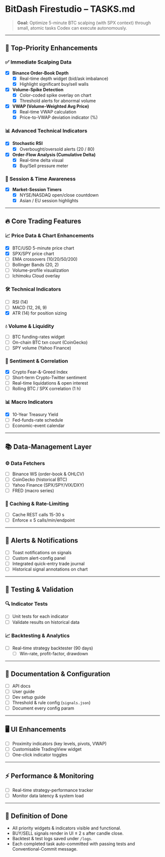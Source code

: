 # BitDash Firestudio – TASKS.md

> **Goal:** Optimize 5-minute BTC scalping (with SPX context) through small, atomic tasks Codex can execute autonomously.

---

## 🚀 Top-Priority Enhancements

### ✅ Immediate Scalping Data
- [x] **Binance Order-Book Depth**
  - [x] Real-time depth widget (bid/ask imbalance)
  - [x] Highlight significant buy/sell walls
- [x] **Volume-Spike Detection**
  - [x] Color-coded spike overlay on chart
  - [x] Threshold alerts for abnormal volume
- [x] **VWAP (Volume-Weighted Avg Price)**
  - [x] Real-time VWAP calculation
  - [x] Price-to-VWAP deviation indicator (%)

### 📊 Advanced Technical Indicators
- [x] **Stochastic RSI**
  - [x] Overbought/oversold alerts (20 / 80)
- [x] **Order-Flow Analysis (Cumulative Delta)**
  - [x] Real-time delta visual
  - [x] Buy/Sell pressure meter

### 📅 Session & Time Awareness
- [x] **Market-Session Timers**
  - [x] NYSE/NASDAQ open/close countdown
  - [x] Asian / EU session highlights

---

## 🔥 Core Trading Features

### 📈 Price Data & Chart Enhancements
- [x] BTC/USD 5-minute price chart
- [x] SPX/SPY price chart
- [ ] EMA crossovers (10/20/50/200)
- [ ] Bollinger Bands (20, 2)
- [ ] Volume-profile visualization
- [ ] Ichimoku Cloud overlay

### 🛠 Technical Indicators
- [ ] RSI (14)
- [ ] MACD (12, 26, 9)
- [x] ATR (14) for position sizing

### 💧 Volume & Liquidity
- [ ] BTC funding-rates widget
- [ ] On-chain BTC txn count (CoinGecko)
- [ ] SPY volume (Yahoo Finance)

### 🎯 Sentiment & Correlation
- [x] Crypto Fear-&-Greed Index
- [ ] Short-term Crypto-Twitter sentiment
- [ ] Real-time liquidations & open interest
- [ ] Rolling BTC / SPX correlation (1 h)

### 📊 Macro Indicators
- [x] 10-Year Treasury Yield
- [ ] Fed-funds-rate schedule
- [ ] Economic-event calendar

---

## 📚 Data-Management Layer

### ⚙️ Data Fetchers
- [ ] Binance WS (order-book & OHLCV)
- [ ] CoinGecko (historical BTC)
- [ ] Yahoo Finance (SPX/SPY/VIX/DXY)
- [ ] FRED (macro series)

### 🔄 Caching & Rate-Limiting
- [ ] Cache REST calls 15-30 s
- [ ] Enforce ≤ 5 calls/min/endpoint

---

## 🚨 Alerts & Notifications
- [ ] Toast notifications on signals
- [ ] Custom alert-config panel
- [ ] Integrated quick-entry trade journal
- [ ] Historical signal annotations on chart

---

## 🧪 Testing & Validation

### 🔍 Indicator Tests
- [ ] Unit tests for each indicator
- [ ] Validate results on historical data

### 📈 Backtesting & Analytics
- [ ] Real-time strategy backtester (90 days)
  - [ ] Win-rate, profit-factor, drawdown

---

## 📖 Documentation & Configuration
- [ ] API docs
- [ ] User guide
- [ ] Dev setup guide
- [ ] Threshold & rule config (`signals.json`)
- [ ] Document every config param

---

## 🖥 UI Enhancements
- [ ] Proximity indicators (key levels, pivots, VWAP)
- [ ] Customisable TradingView widget
- [ ] One-click indicator toggles

---

## ⚡ Performance & Monitoring
- [ ] Real-time strategy-performance tracker
- [ ] Monitor data latency & system load

---

## 🎯 Definition of Done
- All priority widgets & indicators visible and functional.
- BUY/SELL signals render in UI ≤ 2 s after candle close.
- Backtest & test logs saved under `/logs`.
- Each completed task auto-committed with passing tests and Conventional-Commit message.
